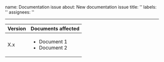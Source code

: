 name: Documentation issue
about: New documentation issue
title: ''
labels: ''
assignees: ''

---

| Version | Documents affected                                           |
| ------- | ------------------------------------------------------------ |
| X.x     | <ul><li>Document 1</li><li>Document 2</li></ul> |
